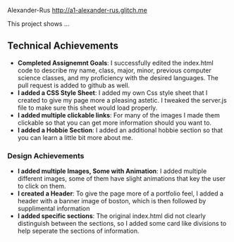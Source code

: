 
Alexander-Rus
http://a1-alexander-rus.glitch.me

This project shows ...

## Technical Achievements
- **Completed Assignemnt Goals**: I successfully edited the index.html code to describe my name, 
class, major, minor, previous computer science classes, and my proficiency with the desired languages. The pull request is added to github as well.
- **I added a CSS Style Sheet**: I added my own Css style sheet that I created to give my page more a  pleasing astetic. I tweaked the
server.js file to make sure this sheet would load properly. 
- **I added multiple clickable links**: For many of the images I made them clickable so that you can get more information should you want to.
- **I added a Hobbie Section**: I added an additional hobbie section so that you can learn a little bit more about me.


### Design Achievements
- **I added multiple Images, Some with Animation**: I added multiple different images, some of them have slight animations that key
the user to click on them.
- **I created a Header**: To give the page more of a portfolio feel, I added a header with a banner image of boston, which is then followed by supplimental information
- **I added specific sections**: The original index.html did not clearly distinguish between the sections, so I added some card like divisions to help seperate the sections of information.


